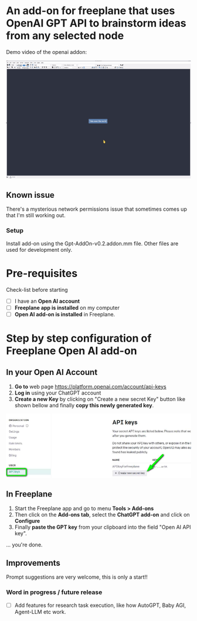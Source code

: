 # An add-on for freeplane that uses OpenAI GPT API to brainstorm ideas from any selected node

Demo video of the openai addon:

![demo](demo/demo.gif)

## Known issue
There's a mysterious network permissions issue that sometimes comes up that I'm still working out.

### Setup
Install add-on using the Gpt-AddOn-v0.2.addon.mm file. Other files are used for development only.

# Pre-requisites
Check-list before starting
- [ ] I have an **Open AI account**
- [ ] **Freeplane app is installed** on my computer
- [ ] **Open AI add-on is installed** in Freeplane.

# Step by step configuration of Freeplane Open AI add-on

## In your Open AI Account

1. **Go to** web page https://platform.openai.com/account/api-keys
2. **Log in** using your ChatGPT account
3. **Create a new Key** by clicking on "Create a new secret Key" button like shown bellow and finally **copy this newly generated key**.

![API Key for GPT](images/openAI-Setup.jpg)

## In Freeplane

1. Start the Freeplane app and go to menu **Tools > Add-ons**
2. Then click on the **Add-ons tab**, select the **ChatGPT add-on** and click on **Configure**
3. Finally **paste the GPT key** from  your clipboard into the field "Open AI API key".

... you're done.

## Improvements
Prompt suggestions are very welcome, this is only a start!!

### Word in progress / future release
- [ ] Add features for research task execution, like how AutoGPT, Baby AGI, Agent-LLM etc work.
